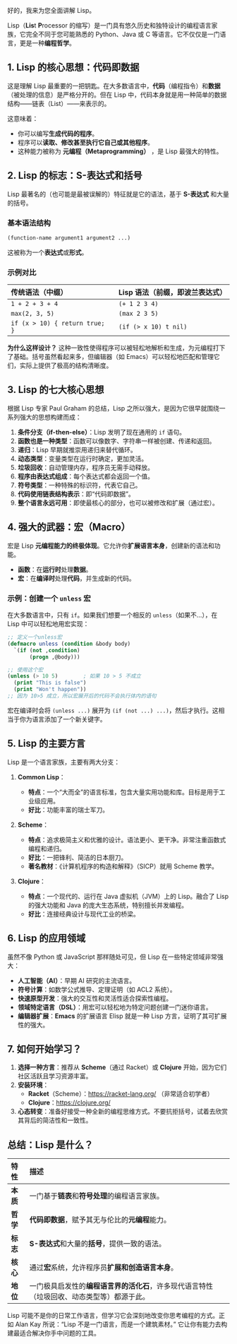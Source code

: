 好的，我来为您全面讲解 Lisp。

Lisp（**Lis**t **P**rocessor 的缩写）是一门具有悠久历史和独特设计的编程语言家族，它完全不同于您可能熟悉的 Python、Java 或 C 等语言。它不仅仅是一门语言，更是一种**编程哲学**。

## 1. Lisp 的核心思想：代码即数据

这是理解 Lisp 最重要的一把钥匙。在大多数语言中，**代码**（编程指令）和**数据**（被处理的信息）是严格分开的。但在 Lisp 中，代码本身就是用一种简单的数据结构——链表（List）——来表示的。

这意味着：
- 你可以编写**生成代码的程序**。
- 程序可以**读取、修改甚至执行它自己或其他程序**。
- 这种能力被称为 **元编程（Metaprogramming）** ，是 Lisp 最强大的特性。

## 2. Lisp 的标志：S-表达式和括号

Lisp 最著名的（也可能是最被误解的）特征就是它的语法，基于 **S-表达式** 和大量的括号。

### 基本语法结构
```lisp
(function-name argument1 argument2 ...)
```
这被称为一个**表达式**或**形式**。

### 示例对比

| 传统语法（中缀） | Lisp 语法（前缀，即波兰表达式） |
| :--------------- | :-------------------------------- |
| `1 + 2 + 3 + 4`  | `(+ 1 2 3 4)`                     |
| `max(2, 3, 5)`   | `(max 2 3 5)`                     |
| `if (x > 10) { return true; }` | `(if (> x 10) t nil)` |

**为什么这样设计？**
这种一致性使得程序可以被轻松地解析和生成，为元编程打下了基础。括号虽然看起来多，但编辑器（如 Emacs）可以轻松地匹配和管理它们，实际上提供了极高的结构清晰度。

## 3. Lisp 的七大核心思想

根据 Lisp 专家 Paul Graham 的总结，Lisp 之所以强大，是因为它很早就围绕一系列强大的思想构建而成：

1.  **条件分支（if-then-else）**：Lisp 发明了现在通用的 `if` 语句。
2.  **函数也是一种类型**：函数可以像数字、字符串一样被创建、传递和返回。
3.  **递归**：Lisp 早期就推崇用递归来替代循环。
4.  **动态类型**：变量类型在运行时确定，更加灵活。
5.  **垃圾回收**：自动管理内存，程序员无需手动释放。
6.  **程序由表达式组成**：每个表达式都会返回一个值。
7.  **符号类型**：一种特殊的标识符，代表它自己。
8.  **代码使用链表结构表示**：即“代码即数据”。
9.  **整个语言永远可用**：即使最核心的部分，也可以被修改和扩展（通过宏）。

## 4. 强大的武器：宏（Macro）

宏是 Lisp **元编程能力的终极体现**。它允许你**扩展语言本身**，创建新的语法和功能。

- **函数**：在**运行时**处理**数据**。
- **宏**：在**编译时**处理**代码**，并生成新的代码。

### 示例：创建一个 `unless` 宏

在大多数语言中，只有 `if`。如果我们想要一个相反的 `unless`（如果不...），在 Lisp 中可以轻松地用宏实现：

```lisp
;; 定义一个unless宏
(defmacro unless (condition &body body)
  `(if (not ,condition)
       (progn ,@body)))

;; 使用这个宏
(unless (> 10 5)        ; 如果 10 > 5 不成立
  (print "This is false")
  (print "Won't happen"))
;; 因为 10>5 成立，所以宏展开后的代码不会执行体内的语句
```

宏在编译时会将 `(unless ...)` 展开为 `(if (not ...) ...)`，然后才执行。这相当于你为语言添加了一个新关键字。

## 5. Lisp 的主要方言

Lisp 是一个语言家族，主要有两大分支：

1.  **Common Lisp**：
    - **特点**：一个“大而全”的语言标准，包含大量实用功能和库。目标是用于工业级应用。
    - **好比**：功能丰富的瑞士军刀。

2.  **Scheme**：
    - **特点**：追求极简主义和优雅的设计。语法更小、更干净。非常注重函数式编程和递归。
    - **好比**：一把锋利、简洁的日本厨刀。
    - **著名教材**：《计算机程序的构造和解释》（SICP）就用 Scheme 教学。

3.  **Clojure**：
    - **特点**：一个现代的、运行在 Java 虚拟机（JVM）上的 Lisp。融合了 Lisp 的强大功能和 Java 的庞大生态系统，特别擅长并发编程。
    - **好比**：连接经典设计与现代工业的桥梁。

## 6. Lisp 的应用领域

虽然不像 Python 或 JavaScript 那样随处可见，但 Lisp 在一些特定领域非常强大：

- **人工智能（AI）**：早期 AI 研究的主流语言。
- **符号计算**：如数学公式推导、定理证明（如 ACL2 系统）。
- **快速原型开发**：强大的交互性和灵活性适合探索性编程。
- **领域特定语言（DSL）**：用宏可以轻松地为特定问题创建一门迷你语言。
- **编辑器扩展**：**Emacs** 的扩展语言 Elisp 就是一种 Lisp 方言，证明了其可扩展性的强大。

## 7. 如何开始学习？

1.  **选择一种方言**：推荐从 **Scheme**（通过 Racket）或 **Clojure** 开始，因为它们社区活跃且学习资源丰富。
2.  **安装环境**：
    - **Racket**（Scheme）：https://racket-lang.org/ （非常适合初学者）
    - **Clojure**：https://clojure.org/
3.  **心态转变**：准备好接受一种全新的编程思维方式。不要抗拒括号，试着去欣赏其背后的简洁性和一致性。

## 总结：Lisp 是什么？

| 特性 | 描述 |
| :--- | :--- |
| **本质** | 一门基于**链表**和**符号处理**的编程语言家族。 |
| **哲学** | **代码即数据**，赋予其无与伦比的**元编程**能力。 |
| **标志** | **S-表达式**和大量的**括号**，提供一致的语法。 |
| **核心** | 通过**宏**系统，允许程序员**扩展和创造语言本身**。 |
| **地位** | 一门极具启发性的**编程语言界的活化石**，许多现代语言特性（垃圾回收、动态类型等）都源于此。 |

Lisp 可能不是你的日常工作语言，但学习它会深刻地改变你思考编程的方式。正如 Alan Kay 所说：“Lisp 不是一门语言，而是一个建筑素材。” 它让你有能力去构建最适合解决你手中问题的工具。